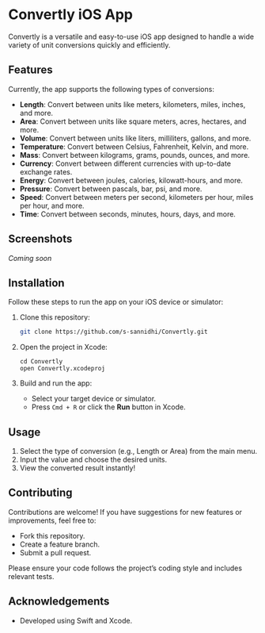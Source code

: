 # Convertly iOS App

Convertly is a versatile and easy-to-use iOS app designed to handle a wide variety of unit conversions quickly and efficiently.

## Features

Currently, the app supports the following types of conversions:

- **Length**: Convert between units like meters, kilometers, miles, inches, and more.
- **Area**: Convert between units like square meters, acres, hectares, and more.
- **Volume**: Convert between units like liters, milliliters, gallons, and more.
- **Temperature**: Convert between Celsius, Fahrenheit, Kelvin, and more.
- **Mass**: Convert between kilograms, grams, pounds, ounces, and more.
- **Currency**: Convert between different currencies with up-to-date exchange rates.
- **Energy**: Convert between joules, calories, kilowatt-hours, and more.
- **Pressure**: Convert between pascals, bar, psi, and more.
- **Speed**: Convert between meters per second, kilometers per hour, miles per hour, and more.
- **Time**: Convert between seconds, minutes, hours, days, and more.

## Screenshots

*Coming soon*

## Installation

Follow these steps to run the app on your iOS device or simulator:

1. Clone this repository:
   ```bash
   git clone https://github.com/s-sannidhi/Convertly.git
   ```

2. Open the project in Xcode:
   ```
   cd Convertly
   open Convertly.xcodeproj
   ```

3. Build and run the app:
   - Select your target device or simulator.
   - Press `Cmd + R` or click the **Run** button in Xcode.

## Usage

1. Select the type of conversion (e.g., Length or Area) from the main menu.
2. Input the value and choose the desired units.
3. View the converted result instantly!

## Contributing

Contributions are welcome! If you have suggestions for new features or improvements, feel free to:

- Fork this repository.
- Create a feature branch.
- Submit a pull request.

Please ensure your code follows the project’s coding style and includes relevant tests.

## Acknowledgements

- Developed using Swift and Xcode.


